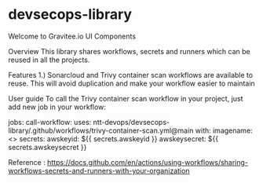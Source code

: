 # devsecops-library

Welcome to Gravitee.io UI Components

Overview
This library shares workflows, secrets and runners which can be reused in all the projects.  

Features
1.) Sonarcloud and Trivy container scan workflows are available to reuse. This will avoid duplication and make your workflow easier to maintain

User guide
To call the Trivy container scan workflow in your project, just add new job in your workflow:

jobs:
  call-workflow:
    uses: ntt-devops/devsecops-library/.github/workflows/trivy-container-scan.yml@main
    with:
      imagename: <<image name>>
    secrets:
      awskeyid: ${{ secrets.awskeyid }}
      awskeysecret: ${{ secrets.awskeysecret }}    

Reference : https://docs.github.com/en/actions/using-workflows/sharing-workflows-secrets-and-runners-with-your-organization
